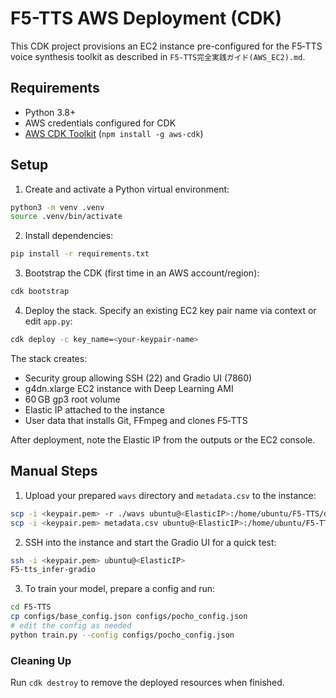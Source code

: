 # F5-TTS AWS Deployment (CDK)

This CDK project provisions an EC2 instance pre-configured for the F5‑TTS voice synthesis toolkit as described in `F5-TTS完全実践ガイド(AWS_EC2).md`.

## Requirements

- Python 3.8+
- AWS credentials configured for CDK
- [AWS CDK Toolkit](https://docs.aws.amazon.com/cdk/v2/guide/getting_started.html) (`npm install -g aws-cdk`)

## Setup

1. Create and activate a Python virtual environment:

```bash
python3 -m venv .venv
source .venv/bin/activate
```

2. Install dependencies:

```bash
pip install -r requirements.txt
```

3. Bootstrap the CDK (first time in an AWS account/region):

```bash
cdk bootstrap
```

4. Deploy the stack. Specify an existing EC2 key pair name via context or edit `app.py`:

```bash
cdk deploy -c key_name=<your-keypair-name>
```

The stack creates:

- Security group allowing SSH (22) and Gradio UI (7860)
- g4dn.xlarge EC2 instance with Deep Learning AMI
- 60 GB gp3 root volume
- Elastic IP attached to the instance
- User data that installs Git, FFmpeg and clones F5‑TTS

After deployment, note the Elastic IP from the outputs or the EC2 console.

## Manual Steps

1. Upload your prepared `wavs` directory and `metadata.csv` to the instance:

```bash
scp -i <keypair.pem> -r ./wavs ubuntu@<ElasticIP>:/home/ubuntu/F5-TTS/data/pocho/
scp -i <keypair.pem> metadata.csv ubuntu@<ElasticIP>:/home/ubuntu/F5-TTS/data/pocho/
```

2. SSH into the instance and start the Gradio UI for a quick test:

```bash
ssh -i <keypair.pem> ubuntu@<ElasticIP>
F5-tts_infer-gradio
```

3. To train your model, prepare a config and run:

```bash
cd F5-TTS
cp configs/base_config.json configs/pocho_config.json
# edit the config as needed
python train.py --config configs/pocho_config.json
```

### Cleaning Up

Run `cdk destroy` to remove the deployed resources when finished.
